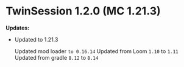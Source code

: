 # TwinSession 1.2.0 (MC 1.21.3)

**Updates:**

- Updated to 1.21.3
  
  Updated mod loader `to 0.16.14`
  Updated from Loom `1.10` to `1.11` 
  Updated from gradle `8.12` to `8.14`
